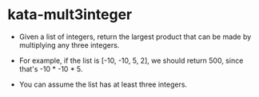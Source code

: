 # kata-mult3integer
* Given a list of integers, return the largest product that can be made by multiplying any three integers.

* For example, if the list is [-10, -10, 5, 2], we should return 500, since that's -10 * -10 * 5.

* You can assume the list has at least three integers.
